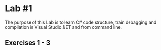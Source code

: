 # Lab #1
The purpose of this Lab is to learn C# code structure, train debagging and compilation in Visual Studio.NET and from command line.

## Exercises 1 - 3
